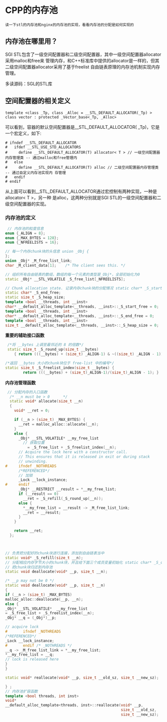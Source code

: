 # CPP的内存池

    读一下stl的内存池和nginx的内存池的实现，看看内存池的分配是如何实现的

## 内存池在哪里用？

SGI STL包含了一级空间配置器和二级空间配置器，其中一级空间配置器allocator采用malloc和free来 管理内存，和C++标准库中提供的allocator是一样的，但其二级空间配置器allocator采用了基于freelist 自由链表原理的内存池机制实现内存管理。

多读源码：SGL的STL库

## 空间配置器的相关定义
    template <class _Tp, class _Alloc = __STL_DEFAULT_ALLOCATOR(_Tp) >
    class vector : protected _Vector_base<_Tp, _Alloc>

可以看到，容器的默认空间配置器是__STL_DEFAULT_ALLOCATOR( _Tp)，它是一个宏定义，如下:

    # ifndef __STL_DEFAULT_ALLOCATOR
    #   ifdef __STL_USE_STD_ALLOCATORS
    #     define __STL_DEFAULT_ALLOCATOR(T) allocator< T > // 一级空间配置器内存管理类 -- 通过malloc和free管理内
    #   else
    #     define __STL_DEFAULT_ALLOCATOR(T) alloc // 二级空间配置器内存管理类 -- 通过自定义内存池实现内 存管理
    #   endif
    # endif

从上面可以看到__STL_DEFAULT_ALLOCATOR通过宏控制有两种实现，一种是allocator< T >，另一种 是alloc，这两种分别就是SGI STL的一级空间配置器和二级空间配置器的实现。



### 内存池的定义

```c++
 // 内存池的粒度信息
enum {_ALIGN = 8};
enum {_MAX_BYTES = 128};
enum {_NFREELISTS = 16};

// 每一个内存chunk块的头信息 union _Obj {
};
union _Obj* _M_free_list_link;
char _M_client_data[1];    /* The client sees this. */

// 组织所有自由链表的数组，数组的每一个元素的类型是_Obj*，全部初始化为0 
static _Obj* __STL_VOLATILE _S_free_list[_NFREELISTS];

// Chunk allocation state. 记录内存chunk块的分配情况 static char* _S_start_free;
static char* _S_end_free;
static size_t _S_heap_size;
template <bool __threads, int __inst>
char* __default_alloc_template<__threads, __inst>::_S_start_free = 0;
template <bool __threads, int __inst>
char* __default_alloc_template<__threads, __inst>::_S_end_free = 0;
template <bool __threads, int __inst>
size_t __default_alloc_template<__threads, __inst>::_S_heap_size = 0;
```
**重要的辅助接口函数**

```c++
 /*将 __bytes 上调至最邻近的 8 的倍数*/
 static size_t _S_round_up(size_t __bytes)
    { return (((__bytes) + (size_t) _ALIGN-1) & ~((size_t) _ALIGN - 1)); }

/*返回 __bytes 大小的chunk块位于 free-list 中的编号*/ 
static size_t _S_freelist_index(size_t __bytes) {
        return (((__bytes) + (size_t)_ALIGN-1)/(size_t)_ALIGN - 1); }

```

**内存池管理函数**

```c++
 // 分配内存的入口函数
  /* __n must be > 0      */
  static void* allocate(size_t __n)
  {
    void* __ret = 0;

    if (__n > (size_t) _MAX_BYTES) {
      __ret = malloc_alloc::allocate(__n);
    }
    else {
      _Obj* __STL_VOLATILE* __my_free_list
        // 获取位置
          = _S_free_list + _S_freelist_index(__n);
      // Acquire the lock here with a constructor call.
      // This ensures that it is released in exit or during stack
      // unwinding.
#     ifndef _NOTHREADS
      /*REFERENCED*/
      // 加锁
      _Lock __lock_instance;
#     endif
      _Obj* __RESTRICT __result = *__my_free_list;
      if (__result == 0)
        __ret = _S_refill(_S_round_up(__n));
      else {
        *__my_free_list = __result -> _M_free_list_link;
        __ret = __result;
      }
    }

    return __ret;
  };



// 负责把分配好的chunk块进行连接，添加到自由链表当中  
static void* _S_refill(size_t __n);
// 分配相应内存字节大小的chunk块，并且给下面三个成员变量初始化 static char* _S_chunk_alloc(size_t __size, int& __nobjs);
// 把chunk块归还到内存池
static void deallocate(void* __p, size_t __n);

/* __p may not be 0 */
static void deallocate(void* __p, size_t __n)
{
if (__n > (size_t) _MAX_BYTES)
malloc_alloc::deallocate(__p, __n);
else {
_Obj* __STL_VOLATILE*  __my_free_list
= _S_free_list + _S_freelist_index(__n);
_Obj* __q = (_Obj*)__p;

// acquire lock
#       ifndef _NOTHREADS
/*REFERENCED*/
_Lock __lock_instance;
#       endif /* _NOTHREADS */
__q -> _M_free_list_link = *__my_free_list;
*__my_free_list = __q;
// lock is released here
}
}

static void* reallocate(void* __p, size_t __old_sz, size_t __new_sz);

} ;
// 内存池扩容函数
template <bool threads, int inst>
void*
__default_alloc_template<threads, inst>::reallocate(void* __p,
                                                    size_t __old_sz,
                                                    size_t __new_sz);
```



